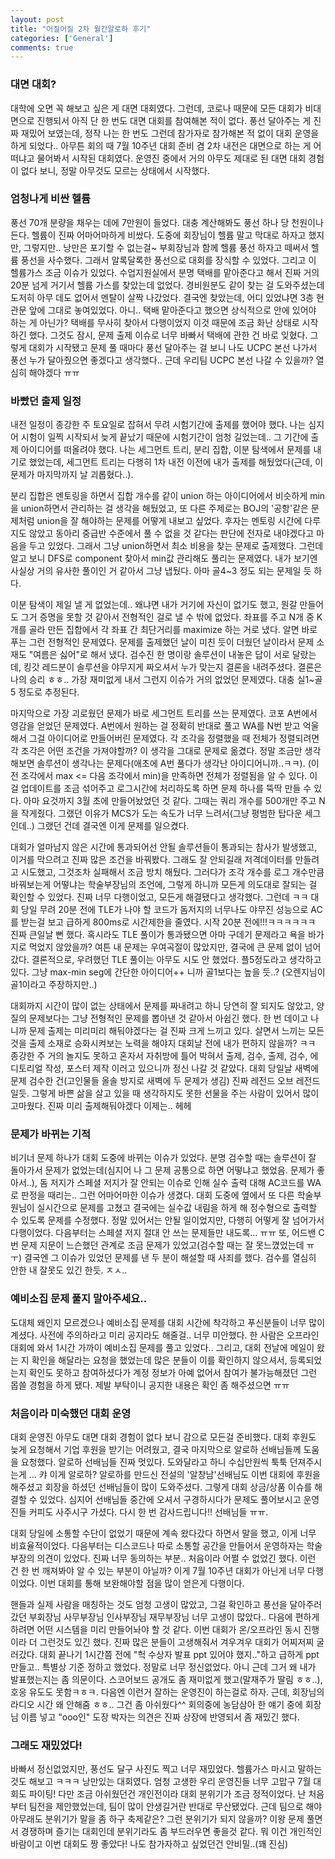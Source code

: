 ```yaml
---
layout: post
title: "어질어질 2차 월간알로하 후기"
categories: ['General']
comments: true
---
```

<script type="text/javascript" 
src="https://cdn.mathjax.org/mathjax/latest/MathJax.js?config=TeX-AMS_HTML">
</script>
### **대면 대회?**
대학에 오면 꼭 해보고 싶은 게 대면 대회였다. 그런데, 코로나 때문에 모든 대회가 비대면으로 진행되서 아직 단 한 번도 대면 대회를 참여해본 적이 없다. 풍선 달아주는 게 진짜 재밌어 보였는데, 정작 나는 한 번도 그런데 참가자로 참가해본 적 없이 대회 운영을 하게 되었다.. 아무튼 회의 때 7월 10주년 대회 준비 겸 2차 내전은 대면으로 하는 게 어떠냐고 물어봐서 시작된 대회였다. 운영진 중에서 거의 아무도 제대로 된 대면 대회 경험이 없다 보니, 정말 아무것도 모르는 상태에서 시작했다.

### **엄청나게 비싼 헬륨**
풍선 70개 분량을 채우는 데에 7만원이 들었다. 대충 계산해봐도 풍선 하나 당 천원이나 든다. 헬륨이 진짜 어마어마하게 비쌌다. 도중에 회장님이 헬륨 말고 막대로 하자고 했지만, 그렇지만.. 낭만은 포기할 수 없는걸~ 부회장님과 함께 헬륨 풍선 하자고 떼써서 헬륨 풍선을 사수했다. 그래서 알록달록한 풍선으로 대회를 장식할 수 있었다. 그리고 이 헬륨가스 조금 이슈가 있었다. 수업지원실에서 분명 택배를 맡아준다고 해서 진짜 거의 20분 넘게 거기서 헬륨 가스를 찾았는데 없었다. 경비원분도 같이 찾는 걸 도와주셨는데 도저히 아무 데도 없어서 멘탈이 살짝 나갔었다. 결국엔 찾았는데, 어디 있었냐면 3층 현관문 앞에 그대로 놓여있었다. 아니.. 택배 맡아준다고 했으면 상식적으로 안에 있어야 하는 게 아닌가? 택배를 무사히 찾아서 다행이었지 이것 때문에 조금 화난 상태로 시작하긴 했다. 그것도 잠시, 문제 출제 이슈로 너무 바빠서 택배에 관한 건 바로 잊혔다. 그렇게 대회가 시작됐고 문제 풀 때마다 풍선 달아주는 걸 보니 나도 UCPC 본선 나가서 풍선 누가 달아줬으면 좋겠다고 생각했다.. 근데 우리팀 UCPC 본선 나갈 수 있을까? 열심히 해야겠다 ㅠㅠ 

### **바빴던 출제 일정**
내전 일정이 종강한 주 토요일로 잡혀서 무려 시험기간에 출제를 했어야 했다. 나는 심지어 시험이 일찍 시작되서 늦게 끝났기 때문에 시험기간이 엄청 길었는데.. 그 기간에 출제 아이디어를 떠올려야 했다. 나는 세그먼트 트리, 분리 집합, 이분 탐색에서 문제를 내기로 했었는데, 세그먼트 트리는 다행히 1차 내전 이전에 내가 출제를 해뒀었다(근데, 이 문제가 마지막까지 날 괴롭혔다..). 

분리 집합은 멘토링을 하면서 집합 개수를 같이 union 하는 아이디어에서 비슷하게 min을 union하면서 관리하는 걸 생각을 해뒀었고, 또 다른 주제로는 BOJ의 '공항'같은 문제처럼 union을 잘 해야하는 문제를 어떻게 내보고 싶었다. 후자는 멘토링 시간에 다루지도 않았고 동아리 중급반 수준에서 풀 수 없을 것 같다는 판단에 전자로 내야겠다고 마음을 두고 있었다. 그래서 그냥 union하면서 최소 비용을 찾는 문제로 출제했다. 그런데 알고 보니 DFS로 component 찾아서 min값 관리해도 풀리는 문제였다. 내가 보기엔 사실상 거의 유사한 풀이인 거 같아서 그냥 냅뒀다. 아마 골4~3 정도 되는 문제일 듯 하다.

이분 탐색이 제일 낼 게 없었는데.. 왜냐면 내가 거기에 자신이 없기도 했고, 뭔갈 만들어도 그거 증명을 못할 것 같아서 전형적인 걸로 낼 수 밖에 없었다. 좌표를 주고 N개 중 K개를 골라 만든 집합에서 각 좌표 간 최단거리를 maximize 하는 거로 냈다. 알면 바로 푸는 그런 전형적인 문제였다. 문제를 출제했던 날이 미친 듯이 더웠던 날이라서 문제 소재도 "여름은 싫어"로 해서 냈다. 검수진 한 명이랑 솔루션이 내놓은 답이 서로 달랐는데, 킹갓 레드분이 솔루션을 야무지게 짜오셔서 누가 맞는지 결론을 내려주셨다. 결론은 나의 승리 ㅎㅎ.. 가장 재미없게 내서 그런지 이슈가 거의 없었던 문제였다. 대충 실1~골5 정도로 추정된다.

마지막으로 가장 괴로웠던 문제가 바로 세그먼트 트리를 쓰는 문제였다. 코포 A번에서 영감을 얻었던 문제였다. A번에서 원하는 걸 정확히 반대로 풀고 WA를 N번 받고 억울해서 그걸 아이디어로 만들어버린 문제였다. 각 조각을 정렬했을 때 전체가 정렬되려면 각 조각은 어떤 조건을 가져야할까? 이 생각을 그대로 문제로 옮겼다. 정말 조금만 생각해보면 솔루션이 생각나는 문제다(애초에 A번 풀다가 생각난 아이디어니까..ㅋㅋ). (이전 조각에서 max <= 다음 조각에서 min)을 만족하면 전체가 정렬됨을 알 수 있다. 이걸 업데이트를 조금 섞어주고 로그시간에 처리하도록 하면 문제 하나를 뚝딱 만들 수 있다. 아마 요것까지 3월 초에 만들어놨었던 것 같다. 그때는 쿼리 개수를 500개만 주고 N을 작게줬다. 그랬던 이유가 MCS가 도는 속도가 너무 느려서(그냥 평범한 탑다운 세그인데..) 그랬던 건데 결국엔 이게 문제를 일으켰다.

대회가 얼마남지 않은 시간에 통과되어선 안될 솔루션들이 통과되는 참사가 발생했고, 이거를 막으려고 진짜 많은 조건을 바꿔봤다. 그래도 잘 안되길래 저격데이터를 만들려고 시도했고, 그것조차 실패해서 조금 방치 해뒀다. 그러다가 조각 개수를 로그 개수만큼 바꿔보는게 어떻냐는 학술부장님의 조언에, 그렇게 하니까 모든게 의도대로 잘되는 걸 확인할 수 있었다. 진짜 너무 다행이었고, 모든게 해결됐다고 생각했다. 그런데 ㅋㅋ 대회 당일 무려 20분 전에 TLE가 나야 할 코드가 돔저지의 너무나도 야무진 성능으로 AC를 받는걸 보고 급하게 800ms로 시간제한을 줄였다. 시작 20분 전에!!!ㅋㅋㅋㅋㅋㅋ 진짜 큰일날 뻔 했다. 혹시라도 TLE 풀이가 통과됐으면 아마 구데기 문제라고 욕을 바가지로 먹었지 않았을까? 여튼 내 문제는 우여곡절이 많았지만, 결국에 큰 문제 없이 넘어갔다. 결론적으로, 우려했던 TLE 풀이는 아무도 시도 안 했었다. 플5정도라고 생각하고 있다. 그냥 max-min seg에 간단한 아이디어++ 니까 골1보다는 높을 듯..? (오렌지님이 골1이라고 주장하지만..)

대회까지 시간이 많이 없는 상태에서 문제를 짜내려고 하니 당연히 잘 되지도 않았고, 양질의 문제보다는 그냥 전형적인 문제를 뽑아낸 것 같아서 아쉽긴 했다. 한 번 데이고 나니까 문제 출제는 미리미리 해둬야겠다는 걸 진짜 크게 느끼고 있다. 살면서 느끼는 모든 것을 출제 소재로 승화시켜보는 노력을 해야지 대회날 전에 내가 편하지 않을까? ㅋㅋ 종강한 주 거의 놀지도 못하고 혼자서 자취방에 틀어 박혀서 출제, 검수, 출제, 검수, 에디토리얼 작성, 포스터 제작 이러고 있으니까 정신 나갈 것 같았다. 대회 당일날 새벽에 문제 검수한 건(고인물들 올솔 방지로 새벽에 두 문제가 생김) 진짜 레전드 오브 레전드일듯. 그렇게 바쁜 삶을 살고 있을 때 생각하지도 못한 선물을 주는 사람이 있어서 많이 고마웠다. 진짜 미리 출제해둬야겠다 이제는.. 헤헤

### **문제가 바뀌는 기적**
비기너 문제 하나가 대회 도중에 바뀌는 이슈가 있었다. 분명 검수할 때는 솔루션이 잘 돌아가서 문제가 없었는데(심지어 나 그 문제 공통으로 하면 어떻냐고 했었음. 문제가 좋아서..), 돔 저지가 스페셜 저지가 잘 안되는 이슈로 인해 실수 출력 대해 AC코드를 WA로 판정을 때리는.. 그런 어마어마한 이슈가 생겼다. 대회 도중에 옆에서 또 다른 학술부원님이 실시간으로 문제를 고쳤고 결국에는 실수값 내림을 하게 해 정수형으로 출력할 수 있도록 문제를 수정했다. 정말 있어서는 안될 일이었지만, 다행히 어떻게 잘 넘어가서 다행이었다. 다음부터는 스페셜 저지 절대 안 쓰는 문제들만 내도록... ㅠㅠ 또, 어드밴 C번 문제 지문이 느슨했던 관계로 조금 문제가 있었고(검수할 때는 잘 못느꼈었는데 ㅠㅜ) 결국엔 그 이슈가 있었던 문제를 낸 두 분이 해설할 때 사죄를 했다. 검수를 열심히 안한 내 잘못도 있긴 한듯. ㅈㅅ..

### **예비소집 문제 풀지 말아주세요..**
도대체 왜인지 모르겠으나 예비소집 문제를 대회 시간에 착각하고 푸신분들이 너무 많이 계셨다. 사전에 주의하라고 미리 공지라도 해줄걸.. 너무 미안했다. 한 사람은 오프라인 대회에 와서 1시간 가까이 예비소집 문제를 풀고 있었다.. 그리고, 대회 전날에 메일이 왔는 지 확인을 해달라는 요청을 했었는데 많은 분들이 이를 확인하지 않으셔서, 등록되었는지 확인도 못하고 참여하셨다가 계정 정보가 아예 없어서 참여가 불가능해졌던 그런 몹쓸 경험을 하게 됐다. 제발 부탁이니 공지한 내용은 확인 좀 해주셨으면 ㅠㅠ

### **처음이라 미숙했던 대회 운영**
대회 운영진 아무도 대면 대회 경험이 없다 보니 감으로 모든걸 준비했다. 대회 후원도 늦게 요청해서 기업 후원을 받기는 어려웠고, 결국 마지막으로 알로하 선배님들께 도움을 요청했다. 알로하 선배님들 진짜 멋있다. 도와달라고 하니 수십만원씩 툭툭 던져주시는게 ... 캬 이게 알로하? 알로하를 만드신 전설의 '알창남'선배님도 이번 대회에 후원을 해주셨고 회장을 하셨던 선배님들이 많이 도와주셨다. 그렇게 대회 상금/상품 이슈를 해결할 수 있었다. 심지어 선배님들 중간에 오셔서 구경하시다가 문제도 풀어보시고 운영진들 커피도 사주시구 가셨다. 다시 한 번 감사드립니다!! 선배님들 ㅠㅠ.

대회 당일에 소통할 수단이 없었기 때문에 계속 왔다갔다 하면서 말을 했고, 이게 너무 비효율적이었다. 다음부터는 디스코드나 따로 소통할 공간을 만들어서 운영하자는 학술부장의 의견이 있었다. 진짜 너무 동의하는 부분.. 처음이라 어쩔 수 없었긴 했다. 이런 건 한 번 깨져봐야 알 수 있는 부분이 아닐까? 이게 7월 10주년 대회가 아닌게 너무 다행이었다. 이번 대회를 통해 보완해야할 점을 많이 얻은게 다행이다.

핸들과 실제 사람을 매칭하는 것도 엄청 고생이 많았고, 그걸 확인하고 풍선을 달아주러 갔던 부회장님 사무부장님 인사부장님 재무부장님 너무 고생이 많았다.. 다음에 편하게 하려면 어떤 시스템을 미리 만들어놔야 할 것 같다. 이번 대회가 온/오프라인 동시 진행이라 더 그런것도 있긴 했다. 진짜 많은 분들이 고생해줘서 겨우겨우 대회가 어찌저찌 굴러갔다. 대회 끝나기 1시간쯤 전에 "헉 수상자 발표 ppt 있어야 했지.."하고 급하게 ppt 만들고.. 특별상 기준 정하고 했었다. 정말로 너무 정신없었다. 아니 근데 그거 왜 내가 발표했는지는 좀 의문이다. 스코어보드 공개도 좀 재미없게 했고(말재주가 딸림 ㅎㅎ..), 호응 유도도 못함ㅋㅎㅋ. 다음엔 이런거 잘하는 운영진이 하는걸로 하자. 근데, 회장님의 라디오 시간 왜 안해줌 ㅎㅎ.. 그건 좀 아쉬웠다^^ 회의중에 농담삼아 한 얘기 중에 회장님 이름 넣고 "ooo인" 도장 박자는 의견은 진짜 상장에 반영되서 좀 재밌긴 했다. 

### **그래도 재밌었다!**
바빠서 정신없었지만, 풍선도 달구 사진도 찍고 너무 재밌었다. 헬륨가스 마시고 말하는 것도 해보고 ㅋㅋㅋ 낭만있는 대회였다. 엄청 고생한 우리 운영진들 너무 고맙구 7월 대회도 파이팅! 다만 조금 아쉬웠던건 개인전이라 대회 분위기가 조금 정적이었다. 난 처음부터 팀전을 제안했었는데, 팀이 많이 안생길거란 반대로 무산됐었다. 근데 팀으로 해야 아무래도 분위기가 말을 좀 하구 축제같은? 그런 분위기가 되지 않을까? 이왕 문제 풀면서 경쟁하며 즐기는 대회인데 분위기라도 좀 부드러우면 좋을것 같다. 뭐 이건 개인적인 바람이고 이번 대회도 짱 좋았다! 나도 참가자하고 싶었던건 안비밀..(꽤 진심)








